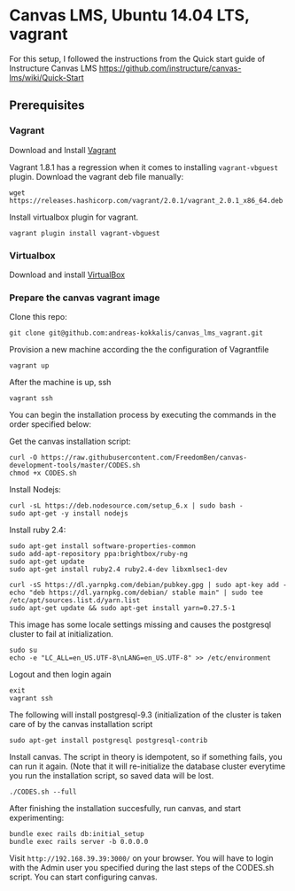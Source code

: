 # Canvas LMS, Ubuntu 14.04 LTS, vagrant
For this setup, I followed the instructions from the Quick start guide of Instructure Canvas LMS https://github.com/instructure/canvas-lms/wiki/Quick-Start

## Prerequisites
### Vagrant
Download and Install [Vagrant](https://www.vagrantup.com/docs/installation/)

Vagrant 1.8.1 has a regression when it comes to installing `vagrant-vbguest` plugin. Download the vagrant deb file manually:

```shell
wget https://releases.hashicorp.com/vagrant/2.0.1/vagrant_2.0.1_x86_64.deb
```

Install virtualbox plugin for vagrant.
```
vagrant plugin install vagrant-vbguest
```

### Virtualbox
Download and install [VirtualBox](https://www.virtualbox.org/wiki/Downloads)

### Prepare the canvas vagrant image
Clone this repo:
```
git clone git@github.com:andreas-kokkalis/canvas_lms_vagrant.git
```

Provision a new machine according the the configuration of Vagrantfile
```
vagrant up
```
After the machine is up, ssh
```
vagrant ssh
```

You can begin the installation process by executing the commands in the order specified below:

Get the canvas installation script:
```shell
curl -O https://raw.githubusercontent.com/FreedomBen/canvas-development-tools/master/CODES.sh
chmod +x CODES.sh
```


Install Nodejs:
```shell
curl -sL https://deb.nodesource.com/setup_6.x | sudo bash -
sudo apt-get -y install nodejs
```

<!-- Install the ruby dependencies - old - breaks:
```
sudo apt-get -y install software-properties-common
sudo add-apt-repository ppa:brightbox/ruby-ng
sudo apt-get update
sudo apt-get -y install ruby2.1 ruby2.1-dev
``` -->

Install ruby 2.4:
```shell
sudo apt-get install software-properties-common
sudo add-apt-repository ppa:brightbox/ruby-ng
sudo apt-get update
sudo apt-get install ruby2.4 ruby2.4-dev libxmlsec1-dev
```

```shell
curl -sS https://dl.yarnpkg.com/debian/pubkey.gpg | sudo apt-key add -
echo "deb https://dl.yarnpkg.com/debian/ stable main" | sudo tee /etc/apt/sources.list.d/yarn.list
sudo apt-get update && sudo apt-get install yarn=0.27.5-1
```

This image has some locale settings missing and causes the postgresql cluster to fail at initialization.
```shell
sudo su
echo -e "LC_ALL=en_US.UTF-8\nLANG=en_US.UTF-8" >> /etc/environment
```
Logout and then login again
```
exit
vagrant ssh
```

The following will install postgresql-9.3 (initialization of the cluster is taken care of by the canvas installation script
```shell
sudo apt-get install postgresql postgresql-contrib
```
Install canvas. The script in theory is idempotent, so if something fails, you can run it
again. (Note that it will re-initialize the database cluster everytime you run the installation script, so saved data will be lost.
```shell
./CODES.sh --full
```

After finishing the installation succesfully, run canvas, and start experimenting:
```
bundle exec rails db:initial_setup
bundle exec rails server -b 0.0.0.0
```
Visit `http://192.168.39.39:3000/` on your browser.
You will have to login with the Admin user you specified during the last steps of the CODES.sh script. You can start configuring canvas.
